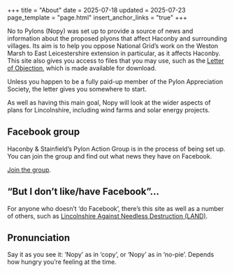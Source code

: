 +++
title = "About"
date = 2025-07-18
updated = 2025-07-23
page_template = "page.html"
insert_anchor_links = "true"
+++

No to Pylons (Nopy) was set up to provide a source of news and information about the proposed plyons that affect Haconby and surrounding villages. Its aim is to help you oppose National Grid’s work on the Weston Marsh to East Leicestershire extension in particular, as it affects Haconby. This site also gives you access to files that you may use, such as the [Letter of Objection](/links), which is made available for download.

Unless you happen to be a fully paid-up member of the Pylon Appreciation Society, the letter gives you somewhere to start.

As well as having this main goal, Nopy will look at the wider aspects of plans for Lincolnshire, including wind farms and solar energy projects. 

## Facebook group

Haconby & Stainfield’s Pylon Action Group is in the process of being set up. You can join the group and find out what news they have on Facebook.

[Join the group](https://www.facebook.com/groups/1400754671211902).

## “But I don’t like/have Facebook”…

For anyone who doesn’t ‘do Facebook’, there’s this site as well as a number of others, such as [Lincolnshire Against Needless Destruction (LAND)](https://www.lincsland.co.uk).

## Pronunciation

Say it as you see it: ‘Nopy’ as in ‘copy’, or ‘Nopy’ as in ‘no-pie’. Depends how hungry you’re feeling at the time. 